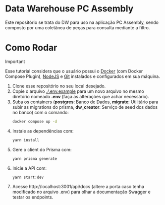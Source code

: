 # Data Warehouse PC Assembly

Este repositório se trata do DW para uso na aplicação PC Assembly, sendo composto por uma coletânea de peças para consulta mediante a filtro.

# Como Rodar

> [!IMPORTANT]
> Esse tutorial considera que o usuário possui o [Docker](https://www.docker.com) (com Docker Compose Plugin), [NodeJS](https://nodejs.org/en) e [Git](https://git-scm.com/) instalados e configurados em sua máquina.

1. Clone esse repositório no seu local desejado.
2. Copie o arquivo [./.env.example](./.env.example) para um novo arquivo no mesmo diretório nomeado **.env** (faça as alterações que achar necessário).
3. Suba os containers (**postgres**: Banco de Dados, **migrate**: Utilitário para subir as migrations do prisma, **dw_creator**: Serviço de seed dos dados no banco) com o comando:
   ```sh
   docker compose up -d
   ```
4. Instale as dependências com:
   ```sh
   yarn install
   ```
5. Gere o client do Prisma com:
   ```sh
   yarn prisma generate
   ```
6. Inicie a API com:
   ```sh
   yarn start:dev
   ```
7. Acesse http://localhost:3001/api/docs (altere a porta caso tenha modificado no arquivo .env) para olhar a documentação Swagger e testar os endpoints.
